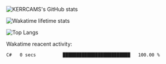 ![KERRCAMS's GitHub stats](https://github-readme-stats.vercel.app/api?username=KERRCAM&show_icons=true&theme=radical)
<!--!
-->
![Wakatime lifetime stats](https://github-readme-stats.vercel.app/api/wakatime?username=KERRCAM)

![Top Langs](https://github-readme-stats.vercel.app/api/top-langs/?username=KERRCAM&hide=CMake,Makefile)





Wakatime reacent activity:
<!--START_SECTION:waka-->

```txt
C#   0 secs          █████████████████████████   100.00 %
```

<!--END_SECTION:waka-->
